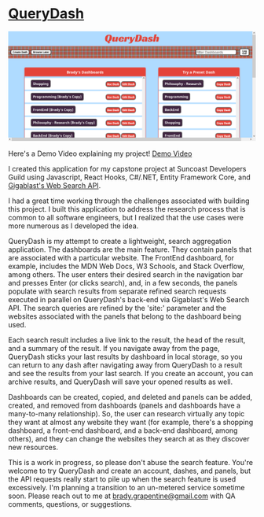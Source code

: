 # [QueryDash](https://querydash.herokuapp.com/)

![](./ClientApp/src/images/Capture.PNG)

Here's a Demo Video explaining my project!
[Demo Video](https://www.youtube.com/watch?v=sBbMs6GVfeQ)

I created this application for my capstone project at Suncoast Developers Guild using Javascript, React Hooks, C#/.NET, Entity Framework Core, and [Gigablast's Web Search API](http://www.gigablast.com/api.html).

I had a great time working through the challenges associated with building this project. I built this application to address the research process that is common to all software engineers, but I realized that the use cases were more numerous as I developed the idea.

QueryDash is my attempt to create a lightweight, search aggregation application. The dashboards are the main feature. They contain panels that are associated with a particular website. The FrontEnd dashboard, for example, includes the MDN Web Docs, W3 Schools, and Stack Overflow, among others. The user enters their desired search in the navigation bar and presses Enter (or clicks search), and, in a few seconds, the panels populate with search results from separate refined search requests executed in parallel on QueryDash's back-end via Gigablast's Web Search API. The search queries are refined by the 'site:' parameter and the websites associated with the panels that belong to the dashboard being used.

Each search result includes a live link to the result, the head of the result, and a summary of the result. If you navigate away from the page, QueryDash sticks your last results by dashboard in local storage, so you can return to any dash after navigating away from QueryDash to a result and see the results from your last search. If you create an account, you can archive results, and QueryDash will save your opened results as well.

Dashboards can be created, copied, and deleted and panels can be added, created, and removed from dashboards (panels and dashboards have a many-to-many relationship). So, the user can research virtually any topic they want at almost any website they want (for example, there's a shopping dashboard, a front-end dashboard, and a back-end dashboard, among others), and they can change the websites they search at as they discover new resources.

This is a work in progress, so please don't abuse the search feature. You're welcome to try QueryDash and create an account, dashes, and panels, but the API requests really start to pile up when the search feature is used excessively. I'm planning a transition to an un-metered service sometime soon. Please reach out to me at brady.grapentine@gmail.com with QA comments, questions, or suggestions.
